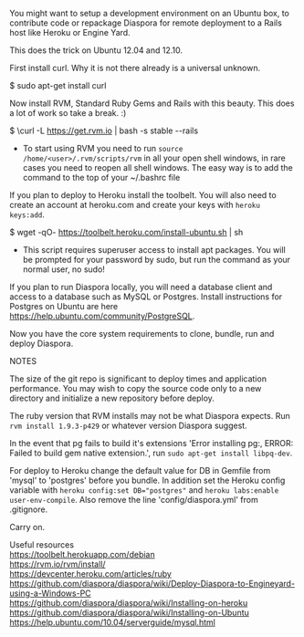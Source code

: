 You might want to setup a development environment on an Ubuntu box,
to contribute code or repackage Diaspora for remote deployment
to a Rails host like Heroku or Engine Yard.

This does the trick on Ubuntu 12.04 and 12.10.

First install curl. Why it is not there already is a universal unknown.

$ sudo apt-get install curl


Now install RVM, Standard Ruby Gems and Rails with this beauty. This does
a lot of work so take a break. :)

$ \curl -L https://get.rvm.io | bash -s stable --rails

  * To start using RVM you need to run `source /home/<user>/.rvm/scripts/rvm`
    in all your open shell windows, in rare cases you need to reopen all shell windows.
    The easy way is to add the command to the top of your ~/.bashrc file

If you plan to deploy to Heroku install the toolbelt.
You will also need to create an account at heroku.com and create your keys with `heroku keys:add`.

$ wget -qO- https://toolbelt.heroku.com/install-ubuntu.sh | sh

  * This script requires superuser access to install apt packages.
    You will be prompted for your password by sudo, but run the command as
    your normal user, no sudo!

If you plan to run Diaspora locally, you will need a database client and access to a database such as MySQL or Postgres. Install instructions for Postgres on Ubuntu are here https://help.ubuntu.com/community/PostgreSQL.

Now you have the core system requirements to clone, bundle, run and deploy Diaspora.   

NOTES

The size of the git repo is significant to deploy times and application performance. You may wish to 
copy the source code only to a new directory and initialize a new repository before deploy. 

The ruby version that RVM installs may not be what Diaspora expects. Run `rvm install 1.9.3-p429` or whatever version Diaspora suggest. 

In the event that pg fails to build it's extensions 'Error installing pg:, ERROR: Failed to build gem native extension.', run `sudo apt-get install libpq-dev`. 
  
For deploy to Heroku change the default value for DB in Gemfile from 'mysql' to 'postgres' before you bundle. In addition set the Heroku config variable with `heroku config:set DB="postgres"` and `heroku labs:enable user-env-compile`. Also remove the line 'config/diaspora.yml' from .gitignore. 

Carry on.

Useful resources   
https://toolbelt.herokuapp.com/debian  
https://rvm.io/rvm/install/   
https://devcenter.heroku.com/articles/ruby  
https://github.com/diaspora/diaspora/wiki/Deploy-Diaspora-to-Engineyard-using-a-Windows-PC   
https://github.com/diaspora/diaspora/wiki/Installing-on-heroku   
https://github.com/diaspora/diaspora/wiki/Installing-on-Ubuntu  
https://help.ubuntu.com/10.04/serverguide/mysql.html 


